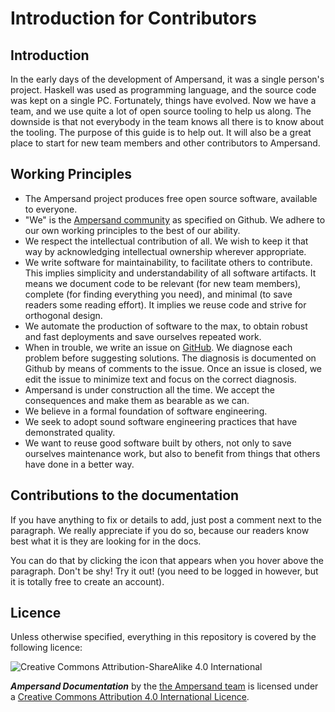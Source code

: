 # Introduction for Contributors

## Introduction

In the early days of the development of Ampersand, it was a single person's project. Haskell was used as programming language, and the source code was kept on a single PC. Fortunately, things have evolved. Now we have a team, and we use quite a lot of open source tooling to help us along. The downside is that not everybody in the team knows all there is to know about the tooling. The purpose of this guide is to help out. It will also be a great place to start for new team members and other contributors to Ampersand.

## Working Principles

* The Ampersand project produces free open source software, available to everyone.
* "We" is the [Ampersand community](https://github.com/orgs/AmpersandTarski/people) as specified on Github. We adhere to our own working principles to the best of our ability.
* We respect the intellectual contribution of all. We wish to keep it that way by acknowledging intellectual ownership wherever appropriate.
* We write software for maintainability, to facilitate others to contribute. This implies simplicity and understandability of all software artifacts. It means we document code to be relevant (for new team members), complete (for finding everything you need), and minimal (to save readers some reading effort). It implies we reuse code and strive for orthogonal design.
* We automate the production of software to the max, to obtain robust and fast deployments and save ourselves repeated work.
* When in trouble, we write an issue on [GitHub](https://github.com/AmpersandTarski/Ampersand/). We diagnose each problem before suggesting solutions. The diagnosis is documented on Github by means of comments to the issue. Once an issue is closed, we edit the issue to minimize text and focus on the correct diagnosis.
* Ampersand is under construction all the time. We accept the consequences and make them as bearable as we can.
* We believe in a formal foundation of software engineering.
* We seek to adopt sound software engineering practices that have demonstrated quality.
* We want to reuse good software built by others, not only to save ourselves maintenance work, but also to benefit from things that others have done in a better way.

## Contributions to the documentation

If you have anything to fix or details to add, just post a comment next to the paragraph. We really appreciate if you do so, because our readers know best what it is they are looking for in the docs.

You can do that by clicking the icon that appears when you hover above the paragraph. Don't be shy! Try it out! (you need to be logged in however, but it is totally free to create an account).

## Licence

Unless otherwise specified, everything in this repository is covered by the following licence:

![Creative Commons Attribution-ShareAlike 4.0 International](https://licensebuttons.net/l/by-sa/4.0/88x31.png)

_**Ampersand Documentation**_ by the [the Ampersand team](https://github.com/orgs/AmpersandTarski/teams/core) is licensed under a [Creative Commons Attribution 4.0 International Licence](http://creativecommons.org/licenses/by-sa/4.0/).

